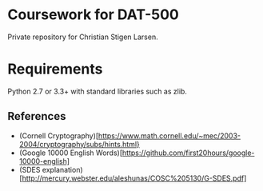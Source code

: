 Coursework for DAT-500
======================

Private repository for Christian Stigen Larsen.

Requirements
============

Python 2.7 or 3.3+ with standard libraries such as zlib.

References
----------

  * (Cornell Cryptography)[https://www.math.cornell.edu/~mec/2003-2004/cryptography/subs/hints.html}
  * (Google 10000 English Words)[https://github.com/first20hours/google-10000-english]
  * (SDES explanation)[http://mercury.webster.edu/aleshunas/COSC%205130/G-SDES.pdf]
